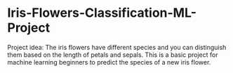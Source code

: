 # Iris-Flowers-Classification-ML-Project
Project idea: The iris flowers have different species and you can distinguish them based on the length of petals and sepals.
This is a basic project for machine learning beginners to predict the species of a new iris flower.
